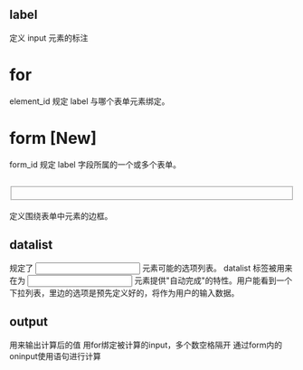 ## label
定义 input 元素的标注
# for
element_id	规定 label 与哪个表单元素绑定。
# form [New]
form_id	规定 label 字段所属的一个或多个表单。
## <fieldset>	
定义围绕表单中元素的边框。
## datalist
规定了 <input> 元素可能的选项列表。
datalist 标签被用来在为 <input> 元素提供"自动完成"的特性。用户能看到一个下拉列表，里边的选项是预先定义好的，将作为用户的输入数据。
## output
用来输出计算后的值 用for绑定被计算的input，多个数空格隔开 
通过form内的oninput使用语句进行计算

